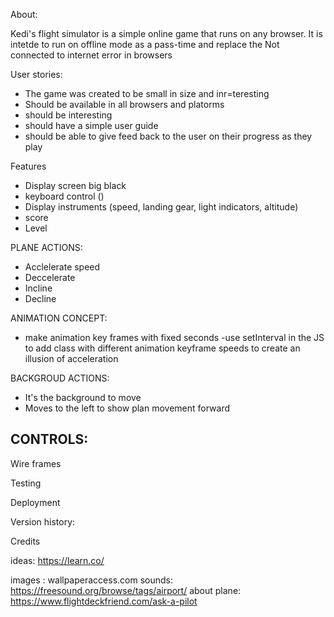 About:

Kedi's flight simulator is a simple online game that runs on any browser. It is intetde to run on offline mode as a pass-time and replace the Not connected to internet error in browsers

User stories:
- The game was created to be small in size and inr=teresting
- Should be available in all browsers and platorms
- should be interesting
- should have a simple user guide 
- should be able to give feed back to the user on their progress as they play

Features

- Display screen big black
- keyboard control ()
- Display instruments (speed, landing gear, light indicators, altitude)
- score
- Level

PLANE ACTIONS:
- Acclelerate speed
- Deccelerate
- Incline
- Decline


ANIMATION CONCEPT:
- make animation key frames with fixed seconds
-use setInterval in the JS to add class with different animation keyframe speeds to create an illusion of acceleration

BACKGROUD ACTIONS:
- It's the background to move
- Moves to the left to show plan movement forward

CONTROLS:
- 

Wire frames

Testing


Deployment


Version history:

Credits

ideas:
https://learn.co/

images : wallpaperaccess.com 
sounds: https://freesound.org/browse/tags/airport/
about plane:  https://www.flightdeckfriend.com/ask-a-pilot
